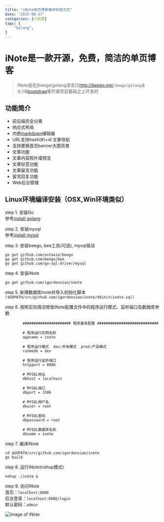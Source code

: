 ```yaml
---
title: "iNote单页博客编译安装方式"
date: "2015-08-17"
categories: [小玩意]
tags: [
    "Golang",
]
---
```



# iNote是一款开源，免费，简洁的单页博客
> iNote是在[beego(golang语言)](http://beego.me/ `beego(golang语言)`)&[bootstrap](http://getbootstrap.com/ "bootstrap")等开源项目基础之上开发的

## 功能简介
- 前后端完全分离
- 响应式布局
- 内嵌[markdown](https://pandao.github.io/editor.md/ "markdown")编辑器
- URL支持hash(#)+id 文章导航
- 支持更换首页banner大图背景
- 文章功能
- 文章内容照片墙预览
- 文章标签功能
- 文章留言功能
- 留言回复功能
- Web后台管理


## Linux环境编译安装（OSX,Win环境类似）
step 1. 安装Go    
   参考[install golang](http://golang.org/doc/install#tarball "install golang")

step 2. 安装mysql    
   参考[install mysql](http://dev.mysql.com/doc/refman/5.6/en/installing.html "install mysql")

step 3. 安装beego, bee工具(可选), mysql驱动     

```shell
go get github.com/astaxie/beego
go get github.com/beego/bee
go get github.com/go-sql-driver/mysql
```
step 4. 安装iNote    

```shell
go get github.com/igordonxiao/inote
```

step 5. 新建数据库inote并导入初始化脚本
        `($GOPATH/src/github.com/igordonxiao/inote/dbinit/inote.sql)`    
        
step 6. 按照实际情况修改iNote配置文件中的程序运行模式、监听端口及数据库参数
    
```
        ###################### 程序基本配置 ############################
        
        # 程序运行实例名称
        appname = inote
        
        # 程序运行模式  dev:开发模式  prod:产品模式
        runmode = dev
        
        # 程序运行监听端口
        httpport = 8080
        
        # MYSQL地址
        dbhost = localhost
        
        # MYSQL端口
        dbport = 3306
        
        # MYSQL用户名
        dbuser = root
        
        # MYSQL密码
        dbpassword = root
        
        # MYSQL数据库名称
        dbname = inote
```

step 7. 编译iNote    

```shell
cd $GOPATH/src/github.com/igordonxiao/inote
go build
```

step 8. 运行iNote(nohup模式)
```shell
nohup ./inote &
```

step 9. 访问iNote     
首页：`localhost:8080`    
后台登录：`localhost:8080/login`    
默认密码：`admin`


![Image of iNote](https://raw.githubusercontent.com/igordonxiao/inote/master/screenshot/21A9C0EB-30AB-4512-96C3-4FCC754F9E80.png)


